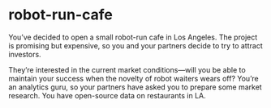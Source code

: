# robot-run-cafe
You’ve decided to open a small robot-run cafe in Los Angeles. The project is promising but expensive, so you and your partners decide to try to attract investors. 

They’re interested in the current market conditions—will you be able to maintain your success when the novelty of robot waiters wears off?
You’re an analytics guru, so your partners have asked you to prepare some market research. You have open-source data on restaurants in LA.
